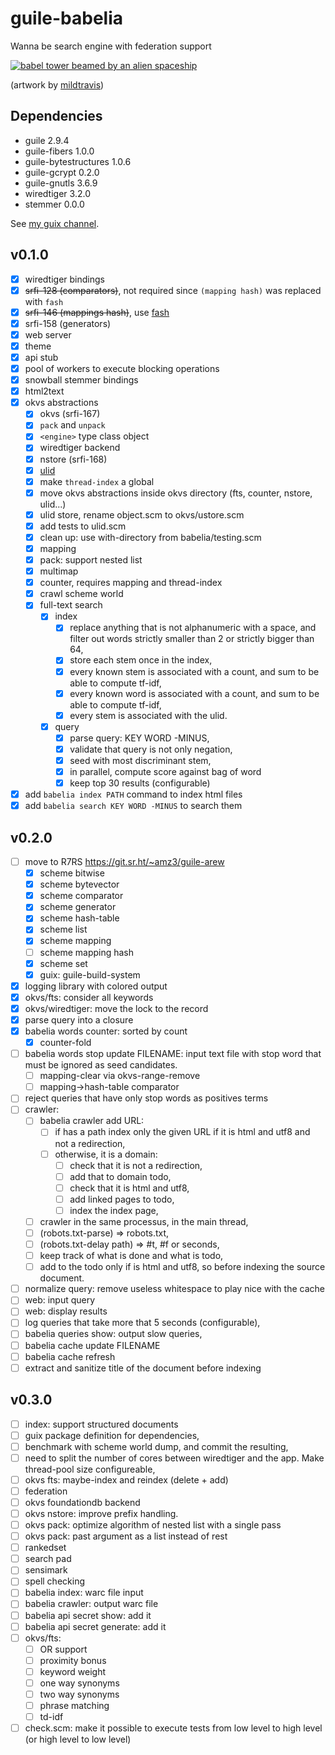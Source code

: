 # guile-babelia

Wanna be search engine with federation support

[![babel tower beamed by an alien
spaceship](https://cdn.dribbble.com/users/2441249/screenshots/4890251/babeldrbl.jpg)](https://dribbble.com/shots/4890251-Babel)

(artwork by [mildtravis](https://dribbble.com/mildtravis))

## Dependencies

- guile 2.9.4
- guile-fibers 1.0.0
- guile-bytestructures 1.0.6
- guile-gcrypt 0.2.0
- guile-gnutls 3.6.9
- wiredtiger 3.2.0
- stemmer 0.0.0

See [my guix channel](https://git.sr.ht/~amz3/guix-amz3-channel).

## v0.1.0

- [x] wiredtiger bindings
- [x] ~~srfi-128 (comparators)~~, not required since `(mapping hash)`
      was replaced with `fash`
- [x] ~~srfi-146 (mappings hash)~~, use
      [fash](https://www.wingolog.org/pub/fash.scm)
- [x] srfi-158 (generators)
- [x] web server
- [x] theme
- [x] api stub
- [x] pool of workers to execute blocking operations
- [x] snowball stemmer bindings
- [x] html2text
- [x] okvs abstractions
  - [x] okvs (srfi-167)
  - [x] `pack` and `unpack`
  - [x] `<engine>` type class object
  - [x] wiredtiger backend
  - [x] nstore (srfi-168)
  - [x] [ulid](https://github.com/ulid/spec)
  - [x] make `thread-index` a global
  - [x] move okvs abstractions inside okvs directory (fts, counter,
        nstore, ulid...)
  - [x] ulid store, rename object.scm to okvs/ustore.scm
  - [x] add tests to ulid.scm
  - [x] clean up: use with-directory from babelia/testing.scm
  - [x] mapping
  - [x] pack: support nested list
  - [x] multimap
  - [x] counter, requires mapping and thread-index
  - [x] crawl scheme world
  - [x] full-text search
    - [x] index
      - [x] replace anything that is not alphanumeric with a space, and
            filter out words strictly smaller than 2 or strictly bigger
            than 64,
      - [x] store each stem once in the index,
      - [x] every known stem is associated with a count, and sum to be
            able to compute tf-idf,
      - [x] every known word is associated with a count, and sum to be
            able to compute tf-idf,
      - [x] every stem is associated with the ulid.
    - [x] query
      - [x] parse query: KEY WORD -MINUS,
      - [x] validate that query is not only negation,
      - [x] seed with most discriminant stem,
      - [x] in parallel, compute score against bag of word
      - [x] keep top 30 results (configurable)
 - [x] add `babelia index PATH` command to index html files
 - [x] add `babelia search KEY WORD -MINUS` to search them

## v0.2.0

- [ ] move to R7RS https://git.sr.ht/~amz3/guile-arew
  - [x] scheme bitwise
  - [x] scheme bytevector
  - [x] scheme comparator
  - [x] scheme generator
  - [x] scheme hash-table
  - [x] scheme list
  - [x] scheme mapping
  - [ ] scheme mapping hash
  - [x] scheme set
  - [x] guix: guile-build-system
- [x] logging library with colored output
- [x] okvs/fts: consider all keywords
- [x] okvs/wiredtiger: move the lock to the record
- [x] parse query into a closure
- [x] babelia words counter: sorted by count
  - [x] counter-fold
- [ ] babelia words stop update FILENAME: input text file with stop
      word that must be ignored as seed candidates.
  - [ ] mapping-clear via okvs-range-remove
  - [ ] mapping->hash-table comparator
- [ ] reject queries that have only stop words as positives terms
- [ ] crawler:
  - [ ] babelia crawler add URL:
    - [ ] if has a path index only the given URL if it is html and
          utf8 and not a redirection,
    - [ ] otherwise, it is a domain:
      - [ ] check that it is not a redirection,
      - [ ] add that to domain todo,
      - [ ] check that it is html and utf8,
      - [ ] add linked pages to todo,
      - [ ] index the index page,
  - [ ] crawler in the same processus, in the main thread,
  - [ ] (robots.txt-parse) => robots.txt,
  - [ ] (robots.txt-delay path) => #t, #f or seconds,
  - [ ] keep track of what is done and what is todo,
  - [ ] add to the todo only if is html and utf8, so before indexing
        the source document.
- [ ] normalize query: remove useless whitespace to play nice with the cache
- [ ] web: input query
- [ ] web: display results
- [ ] log queries that take more that 5 seconds (configurable),
- [ ] babelia queries show: output slow queries,
- [ ] babelia cache update FILENAME
- [ ] babelia cache refresh
- [ ] extract and sanitize title of the document before indexing

## v0.3.0

- [ ] index: support structured documents
- [ ] guix package definition for dependencies,
- [ ] benchmark with scheme world dump, and commit the resulting,
- [ ] need to split the number of cores between wiredtiger and the
      app. Make thread-pool size configureable,
- [ ] okvs fts: maybe-index and reindex (delete + add)
- [ ] federation
- [ ] okvs foundationdb backend
- [ ] okvs nstore: improve prefix handling.
- [ ] okvs pack: optimize algorithm of nested list with a single pass
- [ ] okvs pack: past argument as a list instead of rest
- [ ] rankedset
- [ ] search pad
- [ ] sensimark
- [ ] spell checking
- [ ] babelia index: warc file input
- [ ] babelia crawler: output warc file
- [ ] babelia api secret show: add it
- [ ] babelia api secret generate: add it
- [ ] okvs/fts:
  - [ ] OR support
  - [ ] proximity bonus
  - [ ] keyword weight
  - [ ] one way synonyms
  - [ ] two way synonyms
  - [ ] phrase matching
  - [ ] td-idf
- [ ] check.scm: make it possible to execute tests from low level to
      high level (or high level to low level)
